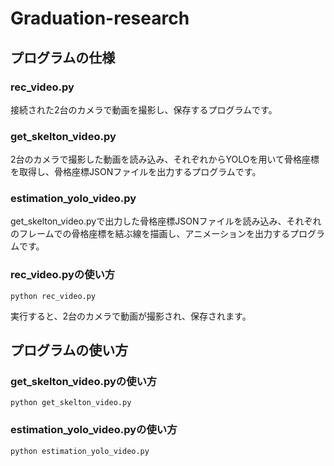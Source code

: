 # Graduation-research

## プログラムの仕様

### rec_video.py
接続された2台のカメラで動画を撮影し、保存するプログラムです。

### get_skelton_video.py
2台のカメラで撮影した動画を読み込み、それぞれからYOLOを用いて骨格座標を取得し、骨格座標JSONファイルを出力するプログラムです。

### estimation_yolo_video.py
get_skelton_video.pyで出力した骨格座標JSONファイルを読み込み、それぞれのフレームでの骨格座標を結ぶ線を描画し、アニメーションを出力するプログラムです。

### rec_video.pyの使い方
```
python rec_video.py
```
実行すると、2台のカメラで動画が撮影され、保存されます。

## プログラムの使い方

### get_skelton_video.pyの使い方
```
python get_skelton_video.py
```

### estimation_yolo_video.pyの使い方
```
python estimation_yolo_video.py
```
